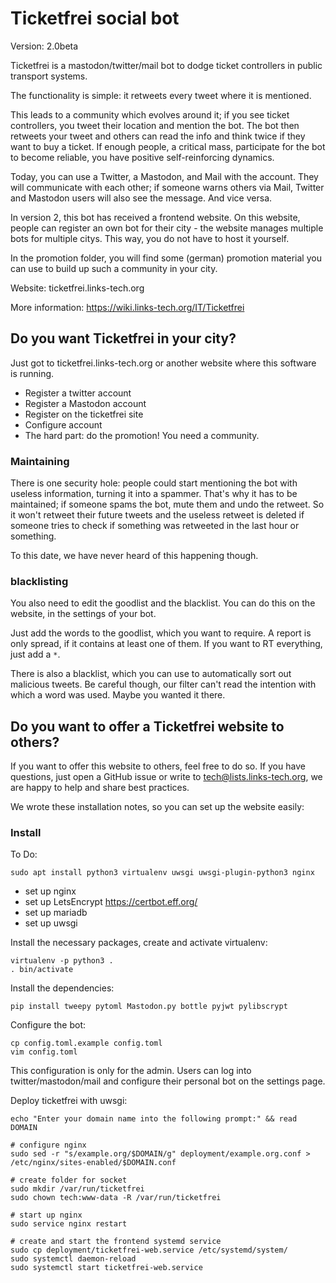 # Ticketfrei social bot

Version: 2.0beta

Ticketfrei is a mastodon/twitter/mail bot to dodge ticket controllers in public
transport systems.

The functionality is simple: it retweets every tweet where it is mentioned.

This leads to a community which evolves around it; if you see ticket
controllers, you tweet their location and mention the bot. The bot then
retweets your tweet and others can read the info and think twice if they want
to buy a ticket. If enough people, a critical mass, participate for the bot to
become reliable, you have positive self-reinforcing dynamics.

Today, you can use a Twitter, a Mastodon, and Mail with the account. They will
communicate with each other; if someone warns others via Mail, Twitter and
Mastodon users will also see the message. And vice versa.

In version 2, this bot has received a frontend website. On this website, people
can register an own bot for their city - the website manages multiple bots for
multiple citys. This way, you do not have to host it yourself.

In the promotion folder, you will find some (german) promotion material you can
use to build up such a community in your city.

Website: ticketfrei.links-tech.org

More information: https://wiki.links-tech.org/IT/Ticketfrei

## Do you want Ticketfrei in your city?

Just got to ticketfrei.links-tech.org or another website where this software is
running.

* Register a twitter account
* Register a Mastodon account
* Register on the ticketfrei site
* Configure account
* The hard part: do the promotion! You need a community.

### Maintaining

There is one security hole: people could start mentioning the bot with useless
information, turning it into a spammer. That's why it has to be maintained; if
someone spams the bot, mute them and undo the retweet. So it won't retweet
their future tweets and the useless retweet is deleted if someone tries to
check if something was retweeted in the last hour or something.

To this date, we have never heard of this happening though.

### blacklisting

You also need to edit the goodlist and the blacklist. You can do this on the
website, in the settings of your bot.

Just add the words to the goodlist, which you want to require. A report is only
spread, if it contains at least one of them. If you want to RT everything, just
add a ```*```.

There is also a blacklist, which you can use to automatically sort out
malicious tweets. Be careful though, our filter can't read the intention with
which a word was used. Maybe you wanted it there.

## Do you want to offer a Ticketfrei website to others?

If you want to offer this website to others, feel free to do so. If you have questions, just open 
a GitHub issue or write to tech@lists.links-tech.org, we are happy to help and share best practices.

We wrote these installation notes, so you can set up the website easily:

### Install

To Do:

```shell
sudo apt install python3 virtualenv uwsgi uwsgi-plugin-python3 nginx 
```

* set up nginx
* set up LetsEncrypt https://certbot.eff.org/
* set up mariadb
* set up uwsgi

Install the necessary packages, create and activate virtualenv:

```shell
virtualenv -p python3 .
. bin/activate
```

Install the dependencies:

```shell
pip install tweepy pytoml Mastodon.py bottle pyjwt pylibscrypt
```

Configure the bot:

```shell
cp config.toml.example config.toml
vim config.toml
```

This configuration is only for the admin. Users can log into
twitter/mastodon/mail and configure their personal bot on the settings page.

Deploy ticketfrei with uwsgi:

```shell
echo "Enter your domain name into the following prompt:" && read DOMAIN

# configure nginx
sudo sed -r "s/example.org/$DOMAIN/g" deployment/example.org.conf > /etc/nginx/sites-enabled/$DOMAIN.conf

# create folder for socket
sudo mkdir /var/run/ticketfrei
sudo chown tech:www-data -R /var/run/ticketfrei

# start up nginx
sudo service nginx restart

# create and start the frontend systemd service
sudo cp deployment/ticketfrei-web.service /etc/systemd/system/
sudo systemctl daemon-reload
sudo systemctl start ticketfrei-web.service
```
